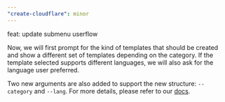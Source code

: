 ```yaml
---
"create-cloudflare": minor
---
```


feat: update submenu userflow

Now, we will first prompt for the kind of templates that should be created and show a different set of templates depending on the category. If the template selected supports different languages, we will also ask for the language user preferred.

Two new arguments are also added to support the new structure: `--category` and `--lang`. For more details, please refer to our [docs](https://developers.cloudflare.com/pages/get-started/c3#cli-arguments).
